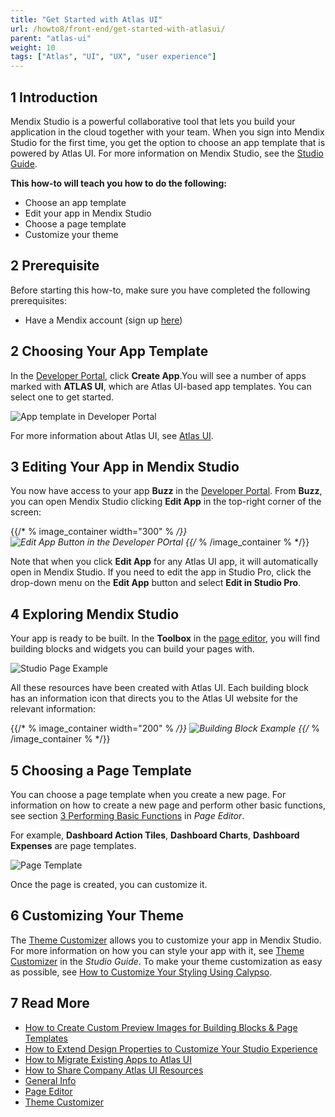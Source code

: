```yaml
---
title: "Get Started with Atlas UI"
url: /howto8/front-end/get-started-with-atlasui/
parent: "atlas-ui"
weight: 10
tags: ["Atlas", "UI", "UX", "user experience"]
---
```


## 1 Introduction

Mendix Studio is a powerful collaborative tool that lets you build your application in the cloud together with your team. When you sign into Mendix Studio for the first time, you get the option to choose an app template that is powered by Atlas UI. For more information on Mendix Studio, see the [Studio Guide](/studio/). 

**This how-to will teach you how to do the following:**

* Choose an app template
* Edit your app in Mendix Studio
* Choose a page template
* Customize your theme

## 2 Prerequisite

Before starting this how-to, make sure you have completed the following prerequisites:

* Have a Mendix account (sign up [here](https://www.mendix.com/try))

## 2 Choosing Your App Template

In the [Developer Portal](https://sprintr.home.mendix.com/index.html), click **Create App**.You will see a number of apps marked with **ATLAS UI**, which are Atlas UI-based app templates. You can select one to get started.

![App template in Developer Portal](/attachments/howto8/front-end/atlas-ui/get-started-with-atlasui/start_choose_your_starter_app.png)

For more information about Atlas UI, see [Atlas UI](/howto8/front-end/). 

## 3 Editing Your App in Mendix Studio

You now have access to your app **Buzz** in the [Developer Portal](/developerportal/). From **Buzz**, you can open Mendix Studio clicking **Edit App** in the top-right corner of the screen:

{{/* % image_container width="300" % */}}
![Edit App Button in the Developer POrtal](/attachments/howto8/front-end/atlas-ui/get-started-with-atlasui/start_edit_your_app.png)
{{/* % /image_container % */}}

Note that when you click **Edit App** for any Atlas UI app, it will automatically open in Mendix Studio. If you need to edit the app in Studio Pro, click the drop-down menu on the **Edit App** button and select **Edit in Studio Pro**.

## 4 Exploring Mendix Studio

Your app is ready to be built. In the **Toolbox** in the [page editor](/studio8/page-editor/), you will find building blocks and widgets you can build your pages with. 

![Studio Page Example](/attachments/howto8/front-end/atlas-ui/get-started-with-atlasui/start_explore.png)

All these resources have been created with Atlas UI. Each building block has an information icon that directs you to the Atlas UI website for the relevant information:

{{/* % image_container width="200" % */}}
![Building Block Example](/attachments/howto8/front-end/atlas-ui/get-started-with-atlasui/start_building_block.png)
{{/* % /image_container % */}}

## 5 Choosing a Page Template

You can choose a page template when you create a new page. For information on how to create a new page and perform other basic functions, see section [3 Performing Basic Functions](/studio8/page-editor/#page-editor-basic-functions) in *Page Editor*.

For example, **Dashboard Action Tiles**, **Dashboard Charts**, **Dashboard Expenses** are page templates. 

![Page Template](/attachments/howto8/front-end/atlas-ui/get-started-with-atlasui/start_choose_a_page_template.png)

Once the page is created, you can customize it.

## 6 Customizing Your Theme

The [Theme Customizer](/studio8/theme-customizer/) allows you to customize your app in Mendix Studio. For more information on how you can style your app with it, see [Theme Customizer](/studio8/theme-customizer/) in the *Studio Guide*. To make your theme customization as easy as possible, see [How to Customize Your Styling Using Calypso](/howto8/front-end/calypso/).

## 7 Read More

* [How to Create Custom Preview Images for Building Blocks & Page Templates](/howto8/front-end/create-custom-preview-images-for-building-blocks-and-page-templates/)
* [How to Extend Design Properties to Customize Your Studio Experience](/howto8/front-end/extend-design-properties-to-customize/)
* [How to Migrate Existing Apps to Atlas UI](/howto8/front-end/migrate-existing-projects-to-atlasui/)
* [How to Share Company Atlas UI Resources](/howto8/front-end/share-company-atlas-ui-resources/)
* [General Info](/studio8/general/) 
* [Page Editor](/studio8/page-editor/)
* [Theme Customizer](/studio8/theme-customizer/)
